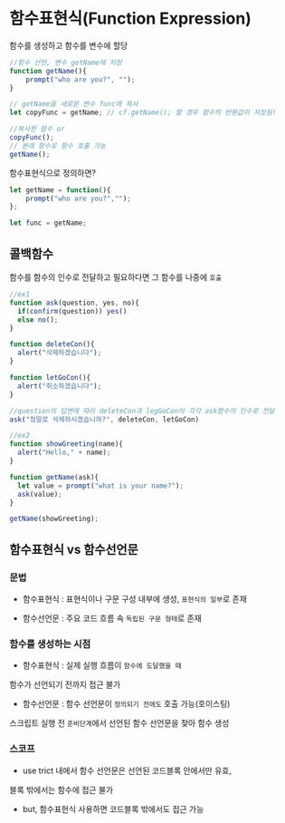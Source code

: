 # 함수표현식(Function Expression)

함수를 생성하고 함수를 변수에 할당

```javascript
//함수 선언, 변수 getName에 저장
function getName(){
    prompt("who are you?", "");
}

// getName을 새로운 변수 func에 복사
let copyFunc = getName; // cf.getName(); 할 경우 함수의 반환값이 저장됨!

//복사한 함수 or
copyFunc(); 
// 본래 함수로 함수 호출 가능
getName(); 
```

함수표현식으로 정의하면?

```javascript
let getName = function(){
    prompt("who are you?","");
};

let func = getName;
```

## 콜백함수

함수를 함수의 인수로 전달하고 필요하다면 그 함수를 나중에 `호출`

```javascript
//ex1
function ask(question, yes, no){
  if(confirm(question)) yes()
  else no();
}

function deleteCon(){
  alert("삭제하겠습니다");
}

function letGoCon(){
  alert("취소하겠습니다");
}

//question의 답변에 따라 deleteCon과 legGoCon이 각각 ask함수의 인수로 전달 
ask("정말로 삭제하시겠습니까?", deleteCon, letGoCon)

//ex2
function showGreeting(name){
  alert("Hello," + name);
}

function getName(ask){
  let value = prompt("what is your name?");
  ask(value);
}

getName(showGreeting);
```

## 함수표현식 vs 함수선언문

### 문법

- 함수표현식 : 표현식이나 구문 구성 내부에 생성, `표현식의 일부`로 존재

- 함수선언문 : 주요 코드 흐름 속 `독립된 구문 형태`로 존재

### 함수를 생성하는 시점

- 함수표현식 : 실제 실행 흐름이 `함수에 도달했을 때`

함수가 선언되기 전까지 접근 불가

- 함수선언문 : 함수 선언문이 `정의되기 전에도` 호출 가능(호이스팅)

스크립트 실행 전 `준비단계`에서 선언된 함수 선언문을 찾아 함수 생성

### 스코프

- use trict 내에서 함수 선언문은 선언된 코드블록 안에서만 유효,

블록 밖에서는 함수에 접근 불가

- but, 함수표현식 사용하면 코드블록 밖에서도 접근 가능
